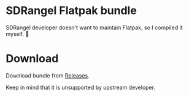 # SDRangel Flatpak bundle

SDRangel developer doesn't want to maintain Flatpak, so I compiled it myself. 😬

# Download

Download bundle from [Releases](https://github.com/konradmb/sdrangel-flatpak/releases).

Keep in mind that it is unsupported by upstream developer.